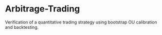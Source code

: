 # Arbitrage-Trading
Verification of a quantitative trading strategy using bootstrap OU calibration and backtesting.
